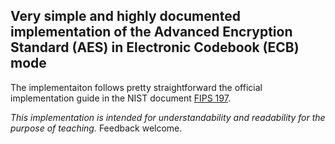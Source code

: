 ## Very simple and highly documented implementation of the Advanced Encryption Standard (AES) in Electronic Codebook (ECB) mode

The implementaiton follows pretty straightforward the official implementation guide in the NIST document [FIPS 197](https://nvlpubs.nist.gov/nistpubs/fips/nist.fips.197.pdf).

*This implementation is intended for understandability and readability for the purpose of teaching.* Feedback welcome.

